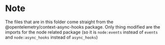 # Note

The files that are in this folder come straight from the @opentelemetry/context-async-hooks package. Only thing modified are the imports for the node
related package (so it is `node:events` instead of `events` and `node:async_hooks` instead of `async_hooks`)

